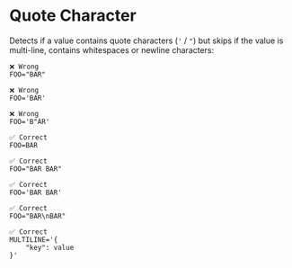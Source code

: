 # Quote Character

Detects if a value contains quote characters (`'` / `"`) but skips if the value is multi-line, contains whitespaces or newline characters:

```env
❌ Wrong
FOO="BAR"

❌ Wrong
FOO='BAR'

❌ Wrong
FOO='B"AR'

✅ Correct
FOO=BAR

✅ Correct
FOO="BAR BAR"

✅ Correct
FOO='BAR BAR'

✅ Correct
FOO="BAR\nBAR"

✅ Correct
MULTILINE='{
    "key": value
}'
```

